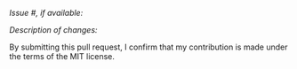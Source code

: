 *Issue #, if available:*

*Description of changes:*


By submitting this pull request, I confirm that my contribution is made under the terms of the MIT license.
